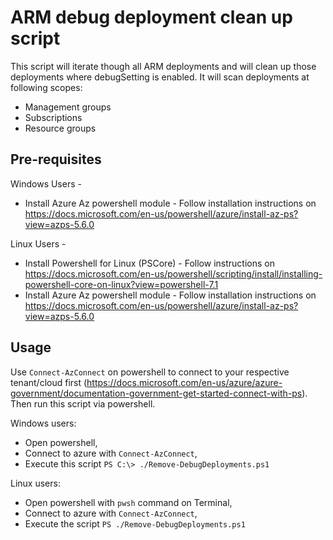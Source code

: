 # ARM debug deployment clean up script

This script will iterate though all ARM deployments and will clean up those deployments where debugSetting is enabled. It will scan deployments at following scopes:
- Management groups
- Subscriptions
- Resource groups

## Pre-requisites

Windows Users -
- Install Azure Az powershell module - Follow installation instructions on https://docs.microsoft.com/en-us/powershell/azure/install-az-ps?view=azps-5.6.0

Linux Users -
- Install Powershell for Linux (PSCore) - Follow instructions on https://docs.microsoft.com/en-us/powershell/scripting/install/installing-powershell-core-on-linux?view=powershell-7.1
- Install Azure Az powershell module - Follow installation instructions on https://docs.microsoft.com/en-us/powershell/azure/install-az-ps?view=azps-5.6.0

## Usage

Use `Connect-AzConnect` on powershell to connect to your respective tenant/cloud first (https://docs.microsoft.com/en-us/azure/azure-government/documentation-government-get-started-connect-with-ps). Then run this script via powershell.

Windows users: 
- Open powershell,
- Connect to azure with `Connect-AzConnect`,
- Execute this script `PS C:\> ./Remove-DebugDeployments.ps1`

Linux users: 
- Open powershell with `pwsh` command on Terminal,
- Connect to azure with `Connect-AzConnect`, 
- Execute the script `PS ./Remove-DebugDeployments.ps1`
